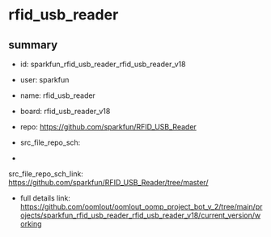 # rfid_usb_reader
 
## summary 
* id: sparkfun_rfid_usb_reader_rfid_usb_reader_v18
* user: sparkfun
* name: rfid_usb_reader
* board: rfid_usb_reader_v18
* repo: https://github.com/sparkfun/RFID_USB_Reader



* src_file_repo_sch: 
*
 src_file_repo_sch_link: https://github.com/sparkfun/RFID_USB_Reader/tree/master/
* full details link: https://github.com/oomlout/oomlout_oomp_project_bot_v_2/tree/main/projects/sparkfun_rfid_usb_reader_rfid_usb_reader_v18/current_version/working  






